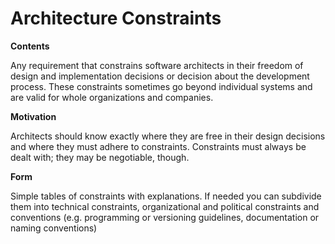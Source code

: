 # Architecture Constraints

**Contents**

Any requirement that constrains software architects in their freedom of
design and implementation decisions or decision about the development
process. These constraints sometimes go beyond individual systems and
are valid for whole organizations and companies.

**Motivation**

Architects should know exactly where they are free in their design
decisions and where they must adhere to constraints. Constraints must
always be dealt with; they may be negotiable, though.

**Form**

Simple tables of constraints with explanations. If needed you can
subdivide them into technical constraints, organizational and political
constraints and conventions (e.g. programming or versioning guidelines,
documentation or naming conventions)

